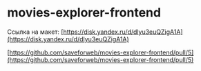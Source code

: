 # movies-explorer-frontend

Ссылка на макет: [https://disk.yandex.ru/d/dlyu3euQZigA1A](https://disk.yandex.ru/d/dlyu3euQZigA1A)

[https://github.com/saveforweb/movies-explorer-frontend/pull/5](https://github.com/saveforweb/movies-explorer-frontend/pull/5)
